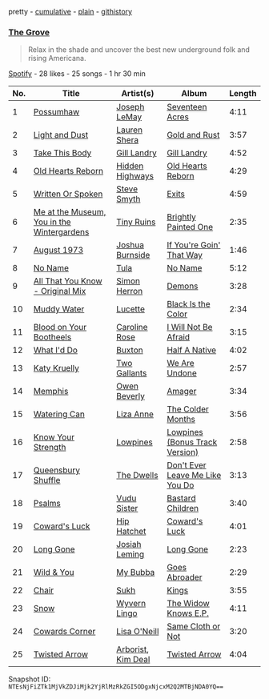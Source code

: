 pretty - [cumulative](/playlists/cumulative/5H22bACwDGRsIQQyE9oy3I.md) - [plain](/playlists/plain/5H22bACwDGRsIQQyE9oy3I) - [githistory](https://github.githistory.xyz/mackorone/spotify-playlist-archive/blob/main/playlists/plain/5H22bACwDGRsIQQyE9oy3I)

### [The Grove](https://open.spotify.com/playlist/5H22bACwDGRsIQQyE9oy3I)

> Relax in the shade and uncover the best new underground folk and rising Americana.

[Spotify](https://open.spotify.com/user/spotify) - 28 likes - 25 songs - 1 hr 30 min

| No. | Title | Artist(s) | Album | Length |
|---|---|---|---|---|
| 1 | [Possumhaw](https://open.spotify.com/track/6IXNFFijF1gmQrxPFyyrS2) | [Joseph LeMay](https://open.spotify.com/artist/3BRHUE4Ml0PKrgZ5EjVtxf) | [Seventeen Acres](https://open.spotify.com/album/2gHqNCEbiiYGoE8WAEkFZf) | 4:11 |
| 2 | [Light and Dust](https://open.spotify.com/track/0dc0urjbYSgbmhdLWSSlP4) | [Lauren Shera](https://open.spotify.com/artist/4BHgCTlgRJGkP54Ppwsz8R) | [Gold and Rust](https://open.spotify.com/album/1i2UKFquAa9QjWi936r05T) | 3:57 |
| 3 | [Take This Body](https://open.spotify.com/track/77WfmtG1bMlAkh2cpO8zpO) | [Gill Landry](https://open.spotify.com/artist/3HQmd0s1eohI3OA4VPd8rh) | [Gill Landry](https://open.spotify.com/album/3CVg2b9nNk7R5w6qQ7REJR) | 4:52 |
| 4 | [Old Hearts Reborn](https://open.spotify.com/track/3OTN6XgJ9ktum5SUIRFzhn) | [Hidden Highways](https://open.spotify.com/artist/4HDogokKoBHPXY8Oztwfqy) | [Old Hearts Reborn](https://open.spotify.com/album/65fmHrkD2cMJSu18tXFmGn) | 4:29 |
| 5 | [Written Or Spoken](https://open.spotify.com/track/58EIRpmRE8yYTB5hj7mKl6) | [Steve Smyth](https://open.spotify.com/artist/4ejc2q1FtezVtEDOEOuyMO) | [Exits](https://open.spotify.com/album/3vSNB85xVwlQHjh2AmME8s) | 4:59 |
| 6 | [Me at the Museum, You in the Wintergardens](https://open.spotify.com/track/5D6DCICQ9MaC2LPIjdWDxh) | [Tiny Ruins](https://open.spotify.com/artist/4G4W57CTe85hPEGZ6hJ0Du) | [Brightly Painted One](https://open.spotify.com/album/7rD8MC9AYKYr9QmeIqzSLS) | 2:35 |
| 7 | [August 1973](https://open.spotify.com/track/4VB3LNFhdVVfDEyJG8xg9N) | [Joshua Burnside](https://open.spotify.com/artist/244AFgFclA9c1IcjWOAqoV) | [If You're Goin' That Way](https://open.spotify.com/album/2phOizVzB9gwQXQRr7ECvQ) | 1:46 |
| 8 | [No Name](https://open.spotify.com/track/1cpWGt7UeDsMQN8jirFUbI) | [Tula](https://open.spotify.com/artist/2rt1lA3wAA26HkcPjJtdlH) | [No Name](https://open.spotify.com/album/5RLyocbIEjUgUzcZiSjthz) | 5:12 |
| 9 | [All That You Know \- Original Mix](https://open.spotify.com/track/5rqTitryvvtrGgH6iUXKiF) | [Simon Herron](https://open.spotify.com/artist/4OFLcYqjZVL1Da9wRw0ur7) | [Demons](https://open.spotify.com/album/2b6ZouHCv8u2aSTlbCCCut) | 3:28 |
| 10 | [Muddy Water](https://open.spotify.com/track/73HQSD2qTu24jGVAF4Utxq) | [Lucette](https://open.spotify.com/artist/1OlzK1kHcdTcduXcdXHYXn) | [Black Is the Color](https://open.spotify.com/album/0Gx2t3sH5mQbHDLI5fuEXY) | 2:34 |
| 11 | [Blood on Your Bootheels](https://open.spotify.com/track/5qfPr1jisW3bGULZd5UXtf) | [Caroline Rose](https://open.spotify.com/artist/06W84OT2eFUNVwG85UsxJw) | [I Will Not Be Afraid](https://open.spotify.com/album/14tLWuboMq3NyGJV4lXkyk) | 3:15 |
| 12 | [What I'd Do](https://open.spotify.com/track/2tahHtufHwuFxW0e0UtQUr) | [Buxton](https://open.spotify.com/artist/1qJKFe32PZgDug1xq1SVAY) | [Half A Native](https://open.spotify.com/album/5Tn1FRTlT99lQfGRKuzXXe) | 4:02 |
| 13 | [Katy Kruelly](https://open.spotify.com/track/4dUjRlchsaBRhlOzSjA8dC) | [Two Gallants](https://open.spotify.com/artist/38umPQJRH11dxydNwq8yGP) | [We Are Undone](https://open.spotify.com/album/5i91CGK2lbMvdlLSrDbMRE) | 2:57 |
| 14 | [Memphis](https://open.spotify.com/track/4xudlsuRtMniLiIo8Niz21) | [Owen Beverly](https://open.spotify.com/artist/7IZjS3UFzJXELrFHmm1KY7) | [Amager](https://open.spotify.com/album/3aII2t6pfNhJ22sEjv3BH2) | 3:34 |
| 15 | [Watering Can](https://open.spotify.com/track/7KAiyJeOUMrB6JLzqQe7Ly) | [Liza Anne](https://open.spotify.com/artist/426VSUSxx9puUYFgp7l7EQ) | [The Colder Months](https://open.spotify.com/album/2e0UF1lwDIhvbpEY3hlog1) | 3:56 |
| 16 | [Know Your Strength](https://open.spotify.com/track/2aVbwg7yKZbkUAlO2v5eA0) | [Lowpines](https://open.spotify.com/artist/0kZBnGKs8TYKxzJZwy2jXo) | [Lowpines \(Bonus Track Version\)](https://open.spotify.com/album/17xNMOqlXGG6w4doGdsSau) | 2:58 |
| 17 | [Queensbury Shuffle](https://open.spotify.com/track/7rMMmxOuD0TaR8dozMGhyy) | [The Dwells](https://open.spotify.com/artist/6QCV8iyUTalBQmONetrKWI) | [Don't Ever Leave Me Like You Do](https://open.spotify.com/album/1UOjsnBomCXCTuSpag0T17) | 3:13 |
| 18 | [Psalms](https://open.spotify.com/track/4Q4qJYgs4zZ1FFHX2nleB9) | [Vudu Sister](https://open.spotify.com/artist/5Gu7iDoQjE7anHIbCXckC8) | [Bastard Children](https://open.spotify.com/album/2c04IHW1EnOkIMkivr5NPG) | 3:40 |
| 19 | [Coward's Luck](https://open.spotify.com/track/1Kv4GPGNyAerkHuGHLCVOV) | [Hip Hatchet](https://open.spotify.com/artist/0OXSCbegzPwAwKVxXO6PO9) | [Coward's Luck](https://open.spotify.com/album/1dacUtZYMEHMWf1gh9Ko4m) | 4:01 |
| 20 | [Long Gone](https://open.spotify.com/track/0gRbPhI9a5kgthP9A3AKZW) | [Josiah Leming](https://open.spotify.com/artist/1Rrdi9SnIkdlD52SCtFLyq) | [Long Gone](https://open.spotify.com/album/6DcPgd67PBTC1Rw5OHkFwZ) | 2:23 |
| 21 | [Wild & You](https://open.spotify.com/track/3hGke9arVQkZ9Qg3sFOKJw) | [My Bubba](https://open.spotify.com/artist/09VsCALGBjeVE3pq9k085d) | [Goes Abroader](https://open.spotify.com/album/78Kf30PAIge7tlSFRKIuQL) | 2:29 |
| 22 | [Chair](https://open.spotify.com/track/0kOtGM4XMwOkZcecH52JyS) | [Sukh](https://open.spotify.com/artist/1rARVPhzM8P2KmmSIFvkQS) | [Kings](https://open.spotify.com/album/78gC0ODRWv6G99d5QWdp2F) | 3:55 |
| 23 | [Snow](https://open.spotify.com/track/7u4i1AB1qcnpdEq3UkeLnM) | [Wyvern Lingo](https://open.spotify.com/artist/7etzKNDxaZ1LefgbGrexsN) | [The Widow Knows E.P.](https://open.spotify.com/album/548WnictHrfJKj2u6tXqFe) | 4:11 |
| 24 | [Cowards Corner](https://open.spotify.com/track/5gUSRYRFyBoQktrWSJQbJ9) | [Lisa O'Neill](https://open.spotify.com/artist/3fZ2IQpHixtBtUtDo7MWpV) | [Same Cloth or Not](https://open.spotify.com/album/2im3tg0rhKBfMuxhxoHsdM) | 3:20 |
| 25 | [Twisted Arrow](https://open.spotify.com/track/4xh62kQM4xv3eJPAiAfqZ3) | [Arborist](https://open.spotify.com/artist/73NsXu8p63LKM2s24QwxAr), [Kim Deal](https://open.spotify.com/artist/4JzQKxgdLmyqbplHxVL8xY) | [Twisted Arrow](https://open.spotify.com/album/0ZvAV6Ke1hiYbTZ4KdMxNv) | 4:04 |

Snapshot ID: `NTEsNjFiZTk1MjVkZDJiMjk2YjRlMzRkZGI5ODgxNjcxM2Q2MTBjNDA0YQ==`
